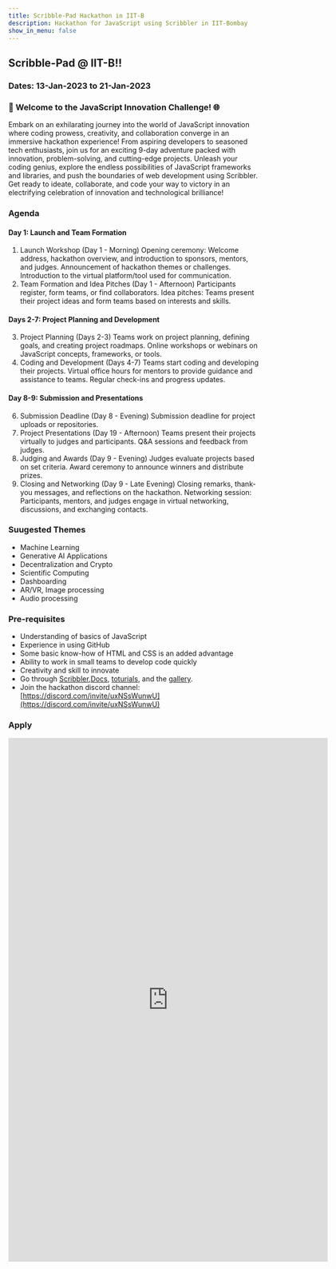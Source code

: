 ```yaml
---
title: Scribble-Pad Hackathon in IIT-B
description: Hackathon for JavaScript using Scribbler in IIT-Bombay
show_in_menu: false
---
```

## Scribble-Pad @ IIT-B!!

### Dates: 13-Jan-2023 to 21-Jan-2023

### 🚀 Welcome to the JavaScript Innovation Challenge! 🌐

Embark on an exhilarating journey into the world of JavaScript innovation where coding prowess, creativity, and collaboration converge in an immersive  hackathon experience! From aspiring developers to seasoned tech enthusiasts, join us for an exciting 9-day adventure packed with innovation, problem-solving, and cutting-edge projects. Unleash your coding genius, explore the endless possibilities of JavaScript frameworks and libraries, and push the boundaries of web development using Scribbler. Get ready to ideate, collaborate, and code your way to victory in an electrifying celebration of innovation and technological brilliance!

### Agenda

#### Day 1: Launch and Team Formation
1. Launch Workshop (Day 1 - Morning)
Opening ceremony: Welcome address, hackathon overview, and introduction to sponsors, mentors, and judges.
Announcement of hackathon themes or challenges.
Introduction to the virtual platform/tool used for communication.
2. Team Formation and Idea Pitches (Day 1 - Afternoon)
Participants register, form teams, or find collaborators.
Idea pitches: Teams present their project ideas and form teams based on interests and skills.

#### Days 2-7: Project Planning and Development
3. Project Planning (Days 2-3)
Teams work on project planning, defining goals, and creating project roadmaps.
Online workshops or webinars on JavaScript concepts, frameworks, or tools.
4. Coding and Development (Days 4-7)
Teams start coding and developing their projects.
Virtual office hours for mentors to provide guidance and assistance to teams.
Regular check-ins and progress updates.

#### Day 8-9: Submission and Presentations
6. Submission Deadline (Day 8 - Evening)
Submission deadline for project uploads or repositories.
7. Project Presentations (Day 19 - Afternoon)
Teams present their projects virtually to judges and participants.
Q&A sessions and feedback from judges.
8. Judging and Awards (Day 9 - Evening)
Judges evaluate projects based on set criteria.
Award ceremony to announce winners and distribute prizes.
9. Closing and Networking (Day 9 - Late Evening)
Closing remarks, thank-you messages, and reflections on the hackathon.
Networking session: Participants, mentors, and judges engage in virtual networking, discussions, and exchanging contacts.

### Suugested Themes
- Machine Learning
- Generative AI Applications
- Decentralization and Crypto
- Scientific Computing
- Dashboarding
- AR/VR, Image processing
- Audio processing

### Pre-requisites
- Understanding of basics of JavaScript
- Experience in using GitHub
- Some basic know-how of HTML and CSS is an added advantage
- Ability to work in small teams to develop code quickly
- Creativity and skill to innovate
- Go through [Scribbler](https://app.scribbler.live),[Docs](/docs.html), [toturials](/tutorials/), and the [gallery](samples.html).
- Join the hackathon discord channel: [https://discord.com/invite/uxNSsWunwU](https://discord.com/invite/uxNSsWunwU)


### Apply
<iframe src="https://docs.google.com/forms/d/e/1FAIpQLSetd09Lde09WcK1Kr6okorjSS_ZJxaX85D7OYA6s0uQYgIk8Q/viewform?embedded=true" width="640" height="1048" frameborder="0" marginheight="0" marginwidth="0">Loading…</iframe>
